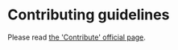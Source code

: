 # Contributing guidelines

Please read [the 'Contribute' official page](https://bearsampp.github.io/doc/contribute).

